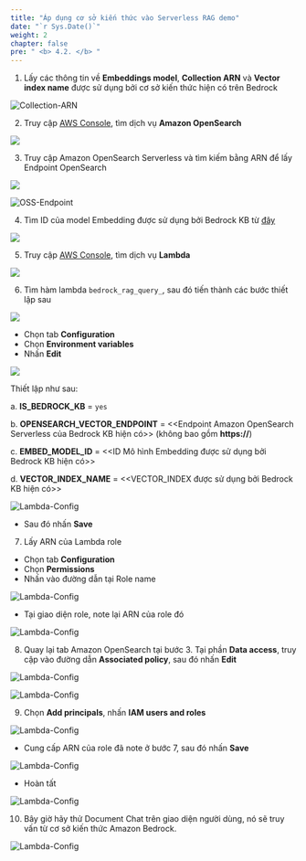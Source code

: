 ```yaml
---
title: "Áp dụng cơ sở kiến thức vào Serverless RAG demo"
date: "`r Sys.Date()`" 
weight: 2 
chapter: false
pre: " <b> 4.2. </b> "
---
```


1. Lấy các thông tin về **Embeddings model**, **Collection ARN** và **Vector index name** được sử dụng bởi cơ sở kiến thức hiện có trên Bedrock

![Collection-ARN](/images/4.advanced/0012-createknowledgebase.png)

2. Truy cập [AWS Console](https://console.aws.amazon.com/console), tìm dịch vụ **Amazon OpenSearch**

![](/images/4.advanced/0001-applyknowledgebase.png)

3. Truy cập Amazon OpenSearch Serverless và tìm kiếm bằng ARN để lấy Endpoint OpenSearch

![](/images/4.advanced/0002-applyknowledgebase.png)

![OSS-Endpoint](/images/4.advanced/0003-applyknowledgebase.png)

4. Tìm ID của model Embedding được sử dụng bởi Bedrock KB từ [đây](https://docs.aws.amazon.com/bedrock/latest/userguide/model-ids.html)

![](/images/4.advanced/0013-applyknowledgebase.png)

5. Truy cập [AWS Console](https://console.aws.amazon.com/console), tìm dịch vụ **Lambda**

![](/images/4.advanced/0014-applyknowledgebase.png)

6. Tìm hàm lambda `bedrock_rag_query_`, sau đó tiến thành các bước thiết lập sau

![](/images/4.advanced/0015-applyknowledgebase.png)

- Chọn tab **Configuration**
- Chọn **Environment variables**
- Nhấn **Edit**

![](/images/4.advanced/0011-applyknowledgebase.png)

Thiết lập như sau:
   
   a. **IS_BEDROCK_KB** = `yes`  

   b. **OPENSEARCH_VECTOR_ENDPOINT** = <<Endpoint Amazon OpenSearch Serverless của Bedrock KB hiện có>> (không bao gồm **https://**)

   c. **EMBED_MODEL_ID** = <<ID Mô hình Embedding được sử dụng bởi Bedrock KB hiện có>>

   d. **VECTOR_INDEX_NAME** = <<VECTOR_INDEX được sử dụng bởi Bedrock KB hiện có>>

   ![Lambda-Config](/images/4.advanced/0012-applyknowledgebase.png)

- Sau đó nhấn **Save**

7. Lấy ARN của Lambda role

- Chọn tab **Configuration**
- Chọn **Permissions**
- Nhấn vào đường dẫn tại Role name

![Lambda-Config](/images/4.advanced/0006-applyknowledgebase.png)

- Tại giao diện role, note lại ARN của role đó

![Lambda-Config](/images/4.advanced/0007-applyknowledgebase.png)

8. Quay lại tab Amazon OpenSearch tại bước 3. Tại phần **Data access**, truy cập vào đường dẫn **Associated policy**, sau đó nhấn **Edit**

![Lambda-Config](/images/4.advanced/0004-applyknowledgebase.png)

![Lambda-Config](/images/4.advanced/0005-applyknowledgebase.png)

9. Chọn **Add principals**, nhấn **IAM users and roles**

![Lambda-Config](/images/4.advanced/0008-applyknowledgebase.png)

- Cung cấp ARN của role đã note ở bước 7, sau đó nhấn **Save**

![Lambda-Config](/images/4.advanced/0009-applyknowledgebase.png)

- Hoàn tất

![Lambda-Config](/images/4.advanced/0010-applyknowledgebase.png)

10. Bây giờ hãy thử Document Chat trên giao diện người dùng, nó sẽ truy vấn từ cơ sở kiến thức Amazon Bedrock.

![Lambda-Config](/images/4.advanced/0016-applyknowledgebase.jpg)
